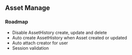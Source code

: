 Asset Manage
---

### Roadmap

* Disable AssetHistory create, update and delete
* Auto create AssetHistory when Asset created or updated
* Auto attach creator for user
* Session validation


